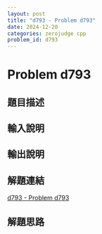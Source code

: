 ```yaml
---
layout: post
title: "d793 - Problem d793"
date: 2024-12-20
categories: zerojudge cpp
problem_id: d793
---
```


# Problem d793

## 題目描述



## 輸入說明



## 輸出說明



## 解題連結

[d793 - Problem d793](https://zerojudge.tw/ShowProblem?problemid=d793)

## 解題思路

